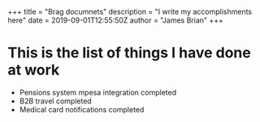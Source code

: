 +++
title = "Brag documnets"
description = "I write my accomplishments here"
date = 2019-09-01T12:55:50Z
author = "James Brian"
+++

# This is the list of things I have done at work

+ Pensions system mpesa integration completed
+ B2B travel completed
+ Medical card notifications completed  